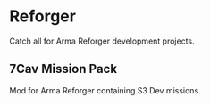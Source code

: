 # Reforger
Catch all for Arma Reforger development projects.

## 7Cav Mission Pack
Mod for Arma Reforger containing S3 Dev missions.
